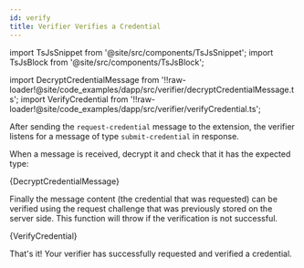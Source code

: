 ```yaml
---
id: verify
title: Verifier Verifies a Credential
---
```


import TsJsSnippet from '@site/src/components/TsJsSnippet';
import TsJsBlock from '@site/src/components/TsJsBlock';

import DecryptCredentialMessage from '!!raw-loader!@site/code_examples/dapp/src/verifier/decryptCredentialMessage.ts';
import VerifyCredential from '!!raw-loader!@site/code_examples/dapp/src/verifier/verifyCredential.ts';

After sending the `request-credential` message to the extension, the verifier listens for a message of type `submit-credential` in response.

When a message is received, decrypt it and check that it has the expected type:

<TsJsSnippet>
  {DecryptCredentialMessage}
</TsJsSnippet>

Finally the message content (the credential that was requested) can be verified using the request challenge that was previously stored on the server side.
This function will throw if the verification is not successful.

<TsJsBlock>
  {VerifyCredential}
</TsJsBlock>

That's it! Your verifier has successfully requested and verified a credential.
